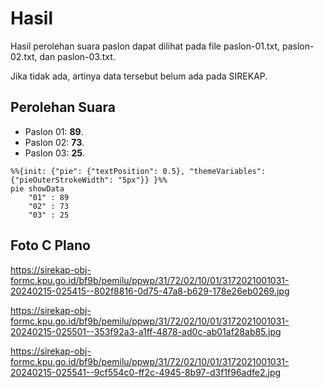 # Hasil

Hasil perolehan suara paslon dapat dilihat pada file paslon-01.txt, paslon-02.txt, dan paslon-03.txt.

Jika tidak ada, artinya data tersebut belum ada pada SIREKAP.

## Perolehan Suara

 * Paslon 01: **89**.
 * Paslon 02: **73**.
 * Paslon 03: **25**.

```mermaid
%%{init: {"pie": {"textPosition": 0.5}, "themeVariables": {"pieOuterStrokeWidth": "5px"}} }%%
pie showData
    "01" : 89
    "02" : 73
    "03" : 25
```
## Foto C Plano

https://sirekap-obj-formc.kpu.go.id/bf9b/pemilu/ppwp/31/72/02/10/01/3172021001031-20240215-025415--802f8816-0d75-47a8-b629-178e26eb0269.jpg

https://sirekap-obj-formc.kpu.go.id/bf9b/pemilu/ppwp/31/72/02/10/01/3172021001031-20240215-025501--353f92a3-a1ff-4878-ad0c-ab01af28ab85.jpg

https://sirekap-obj-formc.kpu.go.id/bf9b/pemilu/ppwp/31/72/02/10/01/3172021001031-20240215-025541--9cf554c0-ff2c-4945-8b97-d3f1f96adfe2.jpg
